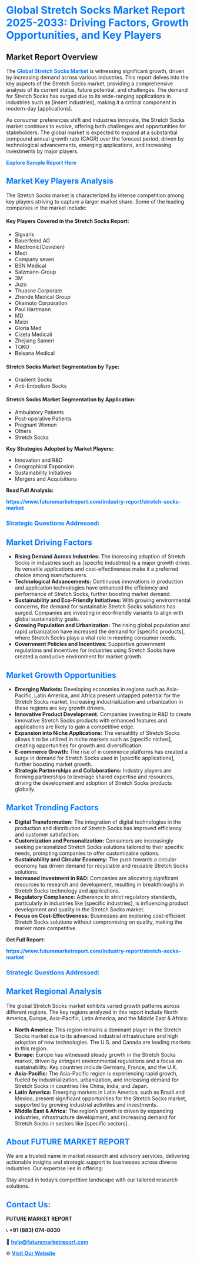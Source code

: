 <h1 style="color: #007BFF;">Global Stretch Socks Market Report 2025-2033: Driving Factors, Growth Opportunities, and Key Players</h1>

<section id="overview">
<h2>Market Report Overview</h2>
<p>The <a href="https://www.futuremarketreport.com/industry-report/stretch-socks-market" style="color: #007BFF; text-decoration: none;"><strong>Global Stretch Socks Market</strong></a> is witnessing significant growth, driven by increasing demand across various industries. This report delves into the key aspects of the Stretch Socks market, providing a comprehensive analysis of its current status, future potential, and challenges. The demand for Stretch Socks has surged due to its wide-ranging applications in industries such as [insert industries], making it a critical component in modern-day [applications].</p>
<p>As consumer preferences shift and industries innovate, the Stretch Socks market continues to evolve, offering both challenges and opportunities for stakeholders. The global market is expected to expand at a substantial compound annual growth rate (CAGR) over the forecast period, driven by technological advancements, emerging applications, and increasing investments by major players.</p>
</section>

<section id="overview">
<p><a href="https://www.futuremarketreport.com/request-sample/reportId=113476" style="color: #007BFF; text-decoration: none;"><strong>Explore Sample Report Here</strong></a></p>
</section>

<section id="key-players">
<h2 style="color: #007BFF;">Market Key Players Analysis</h2>
<p>The Stretch Socks market is characterized by intense competition among key players striving to capture a larger market share. Some of the leading companies in the market include:</p>
<h4>Key Players Covered in the Stretch Socks Report:</h4>
<ul><li>Sigvaris</li><li>Bauerfeind AG</li><li>Medtronic(Covidien)</li><li>Medi</li><li>Company seven</li><li>BSN Medical</li><li>Salzmann-Group</li><li>3M</li><li>Juzo</li><li>Thuasne Corporate</li><li>Zhende Medical Group</li><li>Okamoto Corporation</li><li>Paul Hartmann</li><li>MD</li><li>Maizi</li><li>Gloria Med</li><li>Cizeta Medicali</li><li>Zhejiang Sameri</li><li>TOKO</li><li>Belsana Medical</li></ul>
<h4>Stretch Socks Market Segmentation by Type:</h4>
<ul><li>Gradient Socks</li><li>Anti-Embolism Socks</li></ul>

<h4>Stretch Socks Market Segmentation by Application:</h4>
<ul><li>Ambulatory Patients</li><li>Post-operative Patients</li><li>Pregnant Women</li><li>Others</li><li>Stretch Socks</li></ul>
<p><strong>Key Strategies Adopted by Market Players:</strong></p>
<ul>
<li>Innovation and R&D</li>
<li>Geographical Expansion</li>
<li>Sustainability Initiatives</li>
<li>Mergers and Acquisitions</li>
</ul>
</section>

<section>
<p><strong>Read Full Analysis: </strong></p><a href="https://www.futuremarketreport.com/industry-report/stretch-socks-market" style="color: #007BFF; text-decoration: none;"><strong>https://www.futuremarketreport.com/industry-report/stretch-socks-market</strong></a>
<h3 style="color: #007BFF;">Strategic Questions Addressed:</h3>
</section>

<section id="driving-factors">
<h2 style="color: #007BFF;">Market Driving Factors</h2>
<ul>
<li><strong>Rising Demand Across Industries:</strong> The increasing adoption of Stretch Socks in industries such as [specific industries] is a major growth driver. Its versatile applications and cost-effectiveness make it a preferred choice among manufacturers.</li>
<li><strong>Technological Advancements:</strong> Continuous innovations in production and application technologies have enhanced the efficiency and performance of Stretch Socks, further boosting market demand.</li>
<li><strong>Sustainability and Eco-Friendly Initiatives:</strong> With growing environmental concerns, the demand for sustainable Stretch Socks solutions has surged. Companies are investing in eco-friendly variants to align with global sustainability goals.</li>
<li><strong>Growing Population and Urbanization:</strong> The rising global population and rapid urbanization have increased the demand for [specific products], where Stretch Socks plays a vital role in meeting consumer needs.</li>
<li><strong>Government Policies and Incentives:</strong> Supportive government regulations and incentives for industries using Stretch Socks have created a conducive environment for market growth.</li>
</ul>
</section>

<section id="growth-opportunities">
<h2 style="color: #007BFF;">Market Growth Opportunities</h2>
<ul>
<li><strong>Emerging Markets:</strong> Developing economies in regions such as Asia-Pacific, Latin America, and Africa present untapped potential for the Stretch Socks market. Increasing industrialization and urbanization in these regions are key growth drivers.</li>
<li><strong>Innovative Product Development:</strong> Companies investing in R&D to create innovative Stretch Socks products with enhanced features and applications are likely to gain a competitive edge.</li>
<li><strong>Expansion into Niche Applications:</strong> The versatility of Stretch Socks allows it to be utilized in niche markets such as [specific niches], creating opportunities for growth and diversification.</li>
<li><strong>E-commerce Growth:</strong> The rise of e-commerce platforms has created a surge in demand for Stretch Socks used in [specific applications], further boosting market growth.</li>
<li><strong>Strategic Partnerships and Collaborations:</strong> Industry players are forming partnerships to leverage shared expertise and resources, driving the development and adoption of Stretch Socks products globally.</li>
</ul>
</section>

<section id="trending-factors">
<h2 style="color: #007BFF;">Market Trending Factors</h2>
<ul>
<li><strong>Digital Transformation:</strong> The integration of digital technologies in the production and distribution of Stretch Socks has improved efficiency and customer satisfaction.</li>
<li><strong>Customization and Personalization:</strong> Consumers are increasingly seeking personalized Stretch Socks solutions tailored to their specific needs, prompting companies to offer customizable options.</li>
<li><strong>Sustainability and Circular Economy:</strong> The push towards a circular economy has driven demand for recyclable and reusable Stretch Socks solutions.</li>
<li><strong>Increased Investment in R&D:</strong> Companies are allocating significant resources to research and development, resulting in breakthroughs in Stretch Socks technology and applications.</li>
<li><strong>Regulatory Compliance:</strong> Adherence to strict regulatory standards, particularly in industries like [specific industries], is influencing product development and quality in the Stretch Socks market.</li>
<li><strong>Focus on Cost-Effectiveness:</strong> Businesses are exploring cost-efficient Stretch Socks solutions without compromising on quality, making the market more competitive.</li>
</ul>
</section>

<section>
<p><strong>Get Full Report: </strong></p><a href="https://www.futuremarketreport.com/industry-report/stretch-socks-market" style="color: #007BFF; text-decoration: none;"><strong>https://www.futuremarketreport.com/industry-report/stretch-socks-market</strong></a>
<h3 style="color: #007BFF;">Strategic Questions Addressed:</h3>
</section>


<section id="regional-analysis">
<h2 style="color: #007BFF;">Market Regional Analysis</h2>
<p>The global Stretch Socks market exhibits varied growth patterns across different regions. The key regions analyzed in this report include North America, Europe, Asia-Pacific, Latin America, and the Middle East & Africa:</p>
<ul>
<li><strong>North America:</strong> This region remains a dominant player in the Stretch Socks market due to its advanced industrial infrastructure and high adoption of new technologies. The U.S. and Canada are leading markets in this region.</li>
<li><strong>Europe:</strong> Europe has witnessed steady growth in the Stretch Socks market, driven by stringent environmental regulations and a focus on sustainability. Key countries include Germany, France, and the U.K.</li>
<li><strong>Asia-Pacific:</strong> The Asia-Pacific region is experiencing rapid growth, fueled by industrialization, urbanization, and increasing demand for Stretch Socks in countries like China, India, and Japan.</li>
<li><strong>Latin America:</strong> Emerging markets in Latin America, such as Brazil and Mexico, present significant opportunities for the Stretch Socks market, supported by growing industrial activities and investments.</li>
<li><strong>Middle East & Africa:</strong> The region’s growth is driven by expanding industries, infrastructure development, and increasing demand for Stretch Socks in sectors like [specific sectors].</li>
</ul>
</section>

<footer>
<h2 style="color: #007BFF;">About FUTURE MARKET REPORT</h2>
<p>We are a trusted name in market research and advisory services, delivering actionable insights and strategic support to businesses across diverse industries. Our expertise lies in offering:</p>

<p>Stay ahead in today’s competitive landscape with our tailored research solutions.</p>

<h2 style="color: #007BFF;">Contact Us:</h2>
<p><strong>FUTURE MARKET REPORT</strong></p>
<p>📞 <strong>+91 (883) 074-8030</strong></p>
<p>📧 <strong><a href="mailto:help@futuremarketreport.com" style="color: #007BFF;">help@futuremarketreport.com</a></strong></p>
<p>🌐 <strong><a href="https://www.futuremarketreport.com/" style="color: #007BFF;">Visit Our Website</a></strong></p>
</footer>